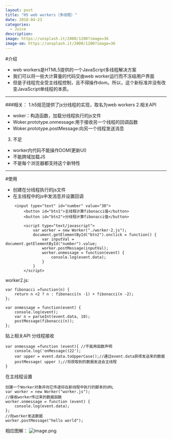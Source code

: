 ```yaml
---
layout: post
title: "H5 web workers（多线程）"
date: 2018-04-23
categories:
  - Juice
description: 
image: https://unsplash.it/2000/1200?image=36
image-sm: https://unsplash.it/2000/1200?image=36
---
```


#介绍
- web workers是HTML5提供的一个JavaScript多线程解决方案
- 我们可以将一些大计算量的代码交由web worker运行而不冻结用户界面
- 但是子线程完全受主线程控制，且不得操作dom。所以，这个新标准并没有改变JavaScript单线程的本质。

--------
###相关：
1.h5规范提供了js分线程的实现，取名为web workers
2.相关API
   - woker：构造函数，加载分线程执行的js文件
   - Woker.prototype.onmessage:用于接收另一个线程的回调函数
   - Woker.prototype.postMessage:向另一个线程发送消息
3. 不足
  * worker内代码不能操作DOM(更新UI)
  * 不能跨域加载JS
  * 不是每个浏览器都支持这个新特性
--------
#使用
- 创建在分线程执行的js文件
- 在主线程中的js中发消息并设置回调
```
	<input type="text" id="number" value="30">
		<button id="btn1">主线程计算fibonacci值</button>
		<button id="btn2">分线程计算fibonacci值</button>

		<script type="text/javascript">
			var worker = new Worker("./worker·2.js");
			document.getElementById("btn2").onclick = function() {
				var inputVal = document.getElementById("number").value;
				worker.postMessage(inputVal);
				worker.onmessage = function(event) {
					console.log(event.data);
				}
			}
		</script>
```
worker2.js:
```
var fibonacci =function(n) {
    return n <2 ? n : fibonacci(n -1) + fibonacci(n -2);
};

var onmessage = function(event) {
	console.log(event);
    var n = parseInt(event.data, 10);
    postMessage(fibonacci(n));
};
```
贴上相关API
分线程接收
```
var onmessage =function (event){ //不能用函数声明
    console.log('onMessage()22');
    var upper = event.data.toUpperCase();//通过event.data获得发送来的数据
    postMessage( upper );//将获取到的数据发送会主线程
}
```
在主线程设置
```
创建一个Worker对象并向它传递将在新线程中执行的脚本的URL
var worker = new Worker("worker.js");  
//接收worker传过来的数据函数
worker.onmessage = function (event) {     
    console.log(event.data);             
};
//向worker发送数据
worker.postMessage("hello world");    
```
相应图解：
![image.png](https://upload-images.jianshu.io/upload_images/3378252-5772770b4751206f.png?imageMogr2/auto-orient/strip%7CimageView2/2/w/1240)
